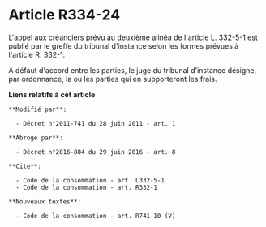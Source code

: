 # Article R334-24

L'appel aux créanciers prévu au deuxième alinéa de l'article L. 332-5-1 est publié par le greffe du tribunal d'instance selon
les formes prévues à l'article R. 332-1. 

A défaut d'accord entre les parties, le juge du tribunal d'instance désigne, par ordonnance, la ou les parties qui en
supporteront les frais.

**Liens relatifs à cet article**

	**Modifié par**:

	  - Décret n°2011-741 du 28 juin 2011 - art. 1

	**Abrogé par**:

	  - Décret n°2016-884 du 29 juin 2016 - art. 8

	**Cite**:

	  - Code de la consommation - art. L332-5-1
	  - Code de la consommation - art. R332-1

	**Nouveaux textes**:

	  - Code de la consommation - art. R741-10 (V)
